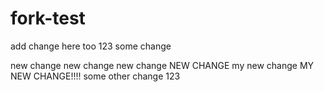 # fork-test
add change here too 123
some change


new change
new change
new change
NEW CHANGE
my new change
MY NEW CHANGE!!!!
some other change 123
